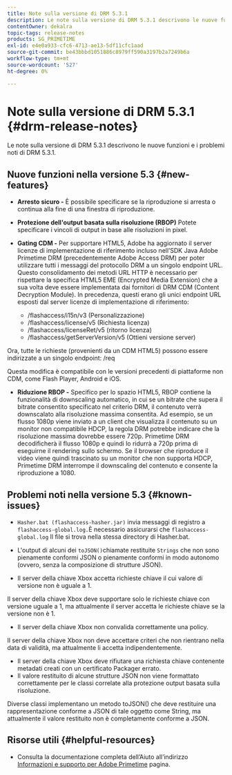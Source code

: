 ```yaml
---
title: Note sulla versione di DRM 5.3.1
description: Le note sulla versione di DRM 5.3.1 descrivono le nuove funzioni e i problemi noti di DRM 5.3.1.
contentOwner: dekalra
topic-tags: release-notes
products: SG_PRIMETIME
exl-id: e4e0a933-cfc6-4713-ae13-5df11cfc1aad
source-git-commit: be43bbbd1051886c8979ff590a3197b2a7249b6a
workflow-type: tm+mt
source-wordcount: '527'
ht-degree: 0%

---
```


# Note sulla versione di DRM 5.3.1 {#drm-release-notes}

Le note sulla versione di DRM 5.3.1 descrivono le nuove funzioni e i problemi noti di DRM 5.3.1.

## Nuove funzioni nella versione 5.3 {#new-features}

* **Arresto sicuro -** È possibile specificare se la riproduzione si arresta o continua alla fine di una finestra di riproduzione.
* **Protezione dell&#39;output basata sulla risoluzione (RBOP)** Potete specificare i vincoli di output in base alle risoluzioni in pixel.
* **Gating CDM -** Per supportare HTML5, Adobe ha aggiornato il server licenze di implementazione di riferimento incluso nell’SDK Java Adobe Primetime DRM (precedentemente Adobe Access DRM) per poter utilizzare tutti i messaggi del protocollo DRM a un singolo endpoint URL. Questo consolidamento dei metodi URL HTTP è necessario per rispettare la specifica HTML5 EME (Encrypted Media Extension) che a sua volta deve essere implementata dai fornitori di DRM CDM (Content Decryption Module). In precedenza, questi erano gli unici endpoint URL esposti dal server licenze di implementazione di riferimento:

   * /flashaccess/i15n/v3 (Personalizzazione)
   * /flashaccess/license/v5 (Richiesta licenza)
   * /flashaccess/licenseRet/v5 (ritorno licenza)
   * /flashaccess/getServerVersion/v5 (Ottieni versione server)

Ora, tutte le richieste (provenienti da un CDM HTML5) possono essere indirizzate a un singolo endpoint: /req

Questa modifica è compatibile con le versioni precedenti di piattaforme non CDM, come Flash Player, Android e iOS.

* **Riduzione RBOP -** Specifico per lo spazio HTML5, RBOP contiene la funzionalità di downscaling automatico, in cui se un bitrate che supera il bitrate consentito specificato nel criterio DRM, il contenuto verrà downscalato alla risoluzione massima consentita. Ad esempio, se un flusso 1080p viene inviato a un client che visualizza il contenuto su un monitor non compatibile HDCP, la regola DRM potrebbe indicare che la risoluzione massima dovrebbe essere 720p. Primetime DRM decodificherà il flusso 1080p e quindi lo ridurrà a 720p prima di eseguirne il rendering sullo schermo. Se il browser che riproduce il video viene quindi trascinato su un monitor che non supporta HDCP, Primetime DRM interrompe il downscaling del contenuto e consente la riproduzione a 1080.

## Problemi noti nella versione 5.3 {#known-issues}

* `Hasher.bat (flashaccess-hasher.jar)` invia messaggi di registro a `flashaccess-global.log.`È necessario assicurarsi che `flashaccess-global.log` Il file si trova nella stessa directory di Hasher.bat.

* L&#39;output di alcuni dei `toJSON()`chiamate restituite `Strings` che non sono pienamente conformi JSON o pienamente conformi in modo autonomo (ovvero, senza la composizione di strutture JSON).

* Il server della chiave Xbox accetta richieste chiave il cui valore di versione non è uguale a 1.

Il server della chiave Xbox deve supportare solo le richieste chiave con versione uguale a 1, ma attualmente il server accetta le richieste chiave se la versione non è 1.

* Il server della chiave Xbox non convalida correttamente una policy.

Il server della chiave Xbox non deve accettare criteri che non rientrano nella data di validità, ma attualmente li accetta indipendentemente.

* Il server della chiave Xbox deve rifiutare una richiesta chiave contenente metadati creati con un certificato Packager errato.
* Il valore restituito di alcune strutture JSON non viene formattato correttamente per le classi correlate alla protezione output basata sulla risoluzione.

Diverse classi implementano un metodo toJSON() che deve restituire una rappresentazione conforme a JSON di tale oggetto come String, ma attualmente il valore restituito non è completamente conforme a JSON.

## Risorse utili {#helpful-resources}

* Consulta la documentazione completa dell’Aiuto all’indirizzo [Informazioni e supporto per Adobe Primetime](https://helpx.adobe.com/support/primetime.html) pagina.
